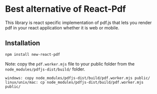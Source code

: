 # Best alternative of React-Pdf

This library is react specific implementation of pdf.js that lets you render pdf in your react application whether it is web or mobile.

## Installation

```bash
npm install new-react-pdf
```

Note: copy the `pdf.worker.mjs` file to your public folder from the `node_modules/pdfjs-dist/build/` folder.

```text
windows: copy node_modules/pdfjs-dist/build/pdf.worker.mjs public/
linux/unix/mac: cp node_modules/pdfjs-dist/build/pdf.worker.mjs public/
```
